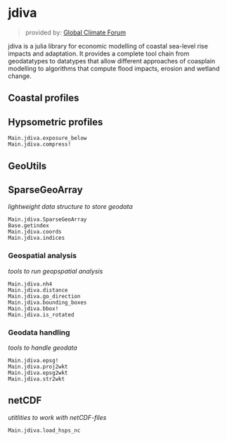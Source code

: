 # jdiva
>provided by: [Global Climate Forum](https://globalclimateforum.org)

jdiva is a julia library for economic modelling of coastal sea-level rise impacts and adaptation. It provides a complete tool chain from geodatatypes to datatypes that allow different approaches of coasplain modelling to
algorithms that compute flood impacts, erosion and wetland change. 

## Coastal profiles

## Hypsometric profiles
```@docs
Main.jdiva.exposure_below
Main.jdiva.compress!
```

## GeoUtils

## SparseGeoArray
*lightweight data structure to store geodata*

```@docs
Main.jdiva.SparseGeoArray
Base.getindex
Main.jdiva.coords
Main.jdiva.indices 
```

### Geospatial analysis
*tools to run geopspatial analysis*

```@docs
Main.jdiva.nh4
Main.jdiva.distance
Main.jdiva.go_direction
Main.jdiva.bounding_boxes
Main.jdiva.bbox!
Main.jdiva.is_rotated
```
### Geodata handling
*tools to handle geodata*

```@docs
Main.jdiva.epsg!
Main.jdiva.proj2wkt 
Main.jdiva.epsg2wkt 
Main.jdiva.str2wkt
```

## netCDF
*utitlities to work with netCDF-files*
```@docs
Main.jdiva.load_hsps_nc
```




